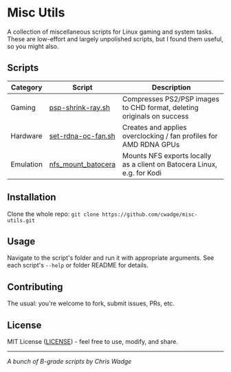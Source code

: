 # Misc Utils
A collection of miscellaneous scripts for Linux gaming and system tasks. These are low-effort and largely unpolished scripts, but I found them useful, so you might also.

## Scripts
| Category | Script | Description |
|----------|--------|-------------|
| Gaming   | [psp-shrink-ray.sh](psp-shrink-ray.sh) | Compresses PS2/PSP images to CHD format, deleting originals on success |
| Hardware | [set-rdna-oc-fan.sh](set-rdna-oc-fan.sh) | Creates and applies overclocking / fan profiles for AMD RDNA GPUs |
| Emulation | [nfs_mount_batocera](nfs_mount_batocera) | Mounts NFS exports locally as a client on Batocera Linux, e.g. for Kodi |

## Installation
Clone the whole repo: `git clone https://github.com/cwadge/misc-utils.git`

## Usage
Navigate to the script's folder and run it with appropriate arguments. See each script's `--help` or folder README for details.

## Contributing
The usual: you're welcome to fork, submit issues, PRs, etc.

## License
MIT License ([LICENSE](https://opensource.org/license/MIT)) - feel free to use, modify, and share.

---

_A bunch of B-grade scripts by Chris Wadge_
